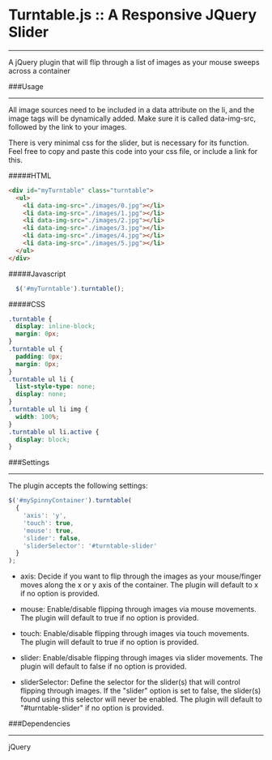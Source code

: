 # Turntable.js :: A Responsive JQuery Slider
***
A jQuery plugin that will flip through a list of images as your mouse sweeps across a container

###Usage
***
All image sources need to be included in a data attribute on the li, and the image tags will be dynamically added. Make sure it is called data-img-src, followed by the link to your images. 

There is very minimal css for the slider, but is necessary for its function. Feel free to copy and paste this code into your css file, or include a link for this.

#####HTML

```html
<div id="myTurntable" class="turntable">
  <ul>
    <li data-img-src="./images/0.jpg"></li>
    <li data-img-src="./images/1.jpg"></li>
    <li data-img-src="./images/2.jpg"></li>
    <li data-img-src="./images/3.jpg"></li>
    <li data-img-src="./images/4.jpg"></li>
    <li data-img-src="./images/5.jpg"></li>
  </ul>
</div>
```

#####Javascript

```javascript
  $('#myTurntable').turntable();
```
#####CSS

```css
.turntable {
  display: inline-block;
  margin: 0px;
}
.turntable ul {
  padding: 0px;
  margin: 0px;
}
.turntable ul li {
  list-style-type: none;
  display: none;
}
.turntable ul li img {
  width: 100%;
}
.turntable ul li.active {
  display: block;
}
```

###Settings
***
The plugin accepts the following settings:

```javascript
$('#mySpinnyContainer').turntable(
  {
    'axis': 'y',
    'touch': true,
    'mouse': true,
    'slider': false,
    'sliderSelector': '#turntable-slider'
  }
);
```

 * axis: Decide if you want to flip through the images as your mouse/finger moves along the x or y axis of the container. The plugin will default to x if no option is provided.
 
 * mouse: Enable/disable flipping through images via mouse movements. The plugin will default to true if no option is provided.
 
 * touch: Enable/disable flipping through images via touch movements. The plugin will default to true if no option is provided.
 
 * slider: Enable/disable flipping through images via slider movements. The plugin will default to false if no option is provided.
 
 * sliderSelector: Define the selector for the slider(s) that will control flipping through images. If the "slider" option is set to false, the slider(s) found using this selector will never be enabled. The plugin will default to "#turntable-slider" if no option is provided.

###Dependencies
***
jQuery
